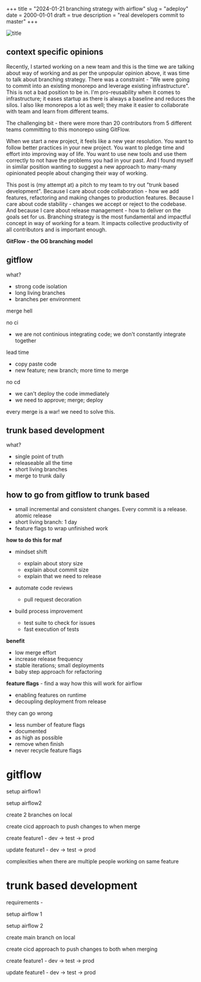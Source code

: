 +++
title = "2024-01-21 branching strategy with airflow"
slug = "adeploy"
date = 2000-01-01
draft = true
description = "real developers commit to master"
+++

![title](/img/real-programmers.jpg)

## context specific opinions

Recently, I started working on a new team and this is the time we are talking
about way of working and as per the unpopular opinion above, it was time to talk
about branching strategy. There was a constraint - "We were going to commit into
an existing monorepo and leverage existing infrastructure". This is not a bad
position to be in. I'm pro-reusability when it comes to infrastructure; it eases
startup as there is always a baseline and reduces the silos. I also like
monorepos a lot as well; they make it easier to collaborate with team and learn
from different teams.

The challenging bit - there were more than 20 contributors from 5 different
teams committing to this monorepo using GitFlow.

When we start a new project, it feels like a new year resolution. You want to
follow better practices in your new project. You want to pledge time and effort
into improving way of life. You want to use new tools and use them correctly to
not have the problems you had in your past. And I found myself in similar
position wanting to suggest a new approach to many-many opinionated people about
changing their way of working.

This post is (my attempt at) a pitch to my team to try out "trunk based
development". Because I care about code collaboration - how we add features,
refactoring and making changes to production features. Because I care about code
stability - changes we accept or reject to the codebase. And because I care
about release management - how to deliver on the goals set for us. Branching
strategy is the most fundamental and impactful concept in way of working for a
team. It impacts collective productivity of all contributors and is important
enough.

**GitFlow - the OG branching model**

## gitflow

what?
- strong code isolation
- long living branches
- branches per environment

merge hell

no ci
- we are not continious integrating code; we don't constantly integrate together

lead time
- copy paste code
- new feature; new branch; more time to merge

no cd
- we can't deploy the code immediately
- we need to approve; merge; deploy

every merge is a war! we need to solve this.

## trunk based development

what?
- single point of truth
- releaseable all the time
- short living branches
- merge to trunk daily

## how to go from gitflow to trunk based

- small incremental and consistent changes. Every commit is a release. atomic
  release
- short living branch: 1 day
- feature flags to wrap unfinished work


**how to do this for maf**
- mindset shift
    - explain about story size
    - explain about commit size
    - explain that we need to release

- automate code reviews
    - pull request decoration

- build process improvement
    - test suite to check for issues
    - fast execution of tests


**benefit**
- low merge effort
- increase release frequency
- stable iterations; small deployments
- baby step approach for refactoring


**feature flags** - find a way how this will work for airflow
- enabling features on runtime
- decoupling deployment from release

they can go wrong
- less number of feature flags
- documented
- as high as possible
- remove when finish
- never recycle feature flags


# gitflow

setup airflow1

setup airflow2

create 2 branches on local

create cicd approach to push changes to when merge

create feature1 - dev -> test -> prod

update feature1 - dev -> test -> prod

complexities when there are multiple people working on same feature

# trunk based development

requirements - 

setup airflow 1

setup airflow 2

create main branch on local

create cicd approach to push changes to both when merging

create feature1 - dev -> test -> prod

update feature1 - dev -> test -> prod
